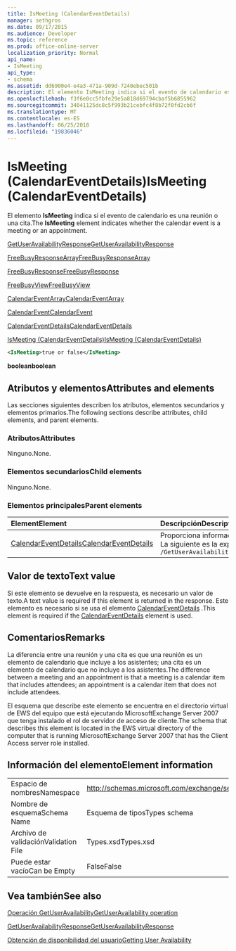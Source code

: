```yaml
---
title: IsMeeting (CalendarEventDetails)
manager: sethgros
ms.date: 09/17/2015
ms.audience: Developer
ms.topic: reference
ms.prod: office-online-server
localization_priority: Normal
api_name:
- IsMeeting
api_type:
- schema
ms.assetid: dd6900e4-e4a3-471a-909d-7240ebec501b
description: El elemento IsMeeting indica si el evento de calendario es una reunión o una cita.
ms.openlocfilehash: f3f6e0cc5fbfe29e5a818d69794cbaf5b6855962
ms.sourcegitcommit: 34041125dc8c5f993b21cebfc4f8b72f0fd2cb6f
ms.translationtype: MT
ms.contentlocale: es-ES
ms.lasthandoff: 06/25/2018
ms.locfileid: "19836046"
---
```

# <a name="ismeeting-calendareventdetails"></a><span data-ttu-id="cd1c3-103">IsMeeting (CalendarEventDetails)</span><span class="sxs-lookup"><span data-stu-id="cd1c3-103">IsMeeting (CalendarEventDetails)</span></span>

<span data-ttu-id="cd1c3-104">El elemento **IsMeeting** indica si el evento de calendario es una reunión o una cita.</span><span class="sxs-lookup"><span data-stu-id="cd1c3-104">The **IsMeeting** element indicates whether the calendar event is a meeting or an appointment.</span></span> 
  
[<span data-ttu-id="cd1c3-105">GetUserAvailabilityResponse</span><span class="sxs-lookup"><span data-stu-id="cd1c3-105">GetUserAvailabilityResponse</span></span>](getuseravailabilityresponse.md)
  
[<span data-ttu-id="cd1c3-106">FreeBusyResponseArray</span><span class="sxs-lookup"><span data-stu-id="cd1c3-106">FreeBusyResponseArray</span></span>](freebusyresponsearray.md)
  
[<span data-ttu-id="cd1c3-107">FreeBusyResponse</span><span class="sxs-lookup"><span data-stu-id="cd1c3-107">FreeBusyResponse</span></span>](freebusyresponse.md)
  
[<span data-ttu-id="cd1c3-108">FreeBusyView</span><span class="sxs-lookup"><span data-stu-id="cd1c3-108">FreeBusyView</span></span>](freebusyview.md)
  
[<span data-ttu-id="cd1c3-109">CalendarEventArray</span><span class="sxs-lookup"><span data-stu-id="cd1c3-109">CalendarEventArray</span></span>](calendareventarray.md)
  
[<span data-ttu-id="cd1c3-110">CalendarEvent</span><span class="sxs-lookup"><span data-stu-id="cd1c3-110">CalendarEvent</span></span>](calendarevent.md)
  
[<span data-ttu-id="cd1c3-111">CalendarEventDetails</span><span class="sxs-lookup"><span data-stu-id="cd1c3-111">CalendarEventDetails</span></span>](calendareventdetails.md)
  
[<span data-ttu-id="cd1c3-112">IsMeeting (CalendarEventDetails)</span><span class="sxs-lookup"><span data-stu-id="cd1c3-112">IsMeeting (CalendarEventDetails)</span></span>](ismeeting-calendareventdetails.md)
  
```xml
<IsMeeting>true or false</IsMeeting>
```

 <span data-ttu-id="cd1c3-113">**boolean**</span><span class="sxs-lookup"><span data-stu-id="cd1c3-113">**boolean**</span></span>
## <a name="attributes-and-elements"></a><span data-ttu-id="cd1c3-114">Atributos y elementos</span><span class="sxs-lookup"><span data-stu-id="cd1c3-114">Attributes and elements</span></span>

<span data-ttu-id="cd1c3-115">Las secciones siguientes describen los atributos, elementos secundarios y elementos primarios.</span><span class="sxs-lookup"><span data-stu-id="cd1c3-115">The following sections describe attributes, child elements, and parent elements.</span></span>
  
### <a name="attributes"></a><span data-ttu-id="cd1c3-116">Atributos</span><span class="sxs-lookup"><span data-stu-id="cd1c3-116">Attributes</span></span>

<span data-ttu-id="cd1c3-117">Ninguno.</span><span class="sxs-lookup"><span data-stu-id="cd1c3-117">None.</span></span>
  
### <a name="child-elements"></a><span data-ttu-id="cd1c3-118">Elementos secundarios</span><span class="sxs-lookup"><span data-stu-id="cd1c3-118">Child elements</span></span>

<span data-ttu-id="cd1c3-119">Ninguno.</span><span class="sxs-lookup"><span data-stu-id="cd1c3-119">None.</span></span>
  
### <a name="parent-elements"></a><span data-ttu-id="cd1c3-120">Elementos principales</span><span class="sxs-lookup"><span data-stu-id="cd1c3-120">Parent elements</span></span>

|<span data-ttu-id="cd1c3-121">**Element**</span><span class="sxs-lookup"><span data-stu-id="cd1c3-121">**Element**</span></span>|<span data-ttu-id="cd1c3-122">**Descripción**</span><span class="sxs-lookup"><span data-stu-id="cd1c3-122">**Description**</span></span>|
|:-----|:-----|
|[<span data-ttu-id="cd1c3-123">CalendarEventDetails</span><span class="sxs-lookup"><span data-stu-id="cd1c3-123">CalendarEventDetails</span></span>](calendareventdetails.md) <br/> |<span data-ttu-id="cd1c3-124">Proporciona información adicional para un evento del calendario.</span><span class="sxs-lookup"><span data-stu-id="cd1c3-124">Provides additional information for a calendar event.</span></span>  <br/> <span data-ttu-id="cd1c3-125">La siguiente es la expresión de XPath para este elemento:</span><span class="sxs-lookup"><span data-stu-id="cd1c3-125">The following is the XPath expression to this element:</span></span>  <br/>  `/GetUserAvailabilityResponse/FreeBusyResponseArray/FreeBusyResponse/FreeBusyView/CalendarEventArray/CalendarEvent[i]/CalendarEventDetails` <br/> |
   
## <a name="text-value"></a><span data-ttu-id="cd1c3-126">Valor de texto</span><span class="sxs-lookup"><span data-stu-id="cd1c3-126">Text value</span></span>

<span data-ttu-id="cd1c3-127">Si este elemento se devuelve en la respuesta, es necesario un valor de texto.</span><span class="sxs-lookup"><span data-stu-id="cd1c3-127">A text value is required if this element is returned in the response.</span></span> <span data-ttu-id="cd1c3-128">Este elemento es necesario si se usa el elemento [CalendarEventDetails](calendareventdetails.md) .</span><span class="sxs-lookup"><span data-stu-id="cd1c3-128">This element is required if the [CalendarEventDetails](calendareventdetails.md) element is used.</span></span> 
  
## <a name="remarks"></a><span data-ttu-id="cd1c3-129">Comentarios</span><span class="sxs-lookup"><span data-stu-id="cd1c3-129">Remarks</span></span>

<span data-ttu-id="cd1c3-130">La diferencia entre una reunión y una cita es que una reunión es un elemento de calendario que incluye a los asistentes; una cita es un elemento de calendario que no incluye a los asistentes.</span><span class="sxs-lookup"><span data-stu-id="cd1c3-130">The difference between a meeting and an appointment is that a meeting is a calendar item that includes attendees; an appointment is a calendar item that does not include attendees.</span></span>
  
<span data-ttu-id="cd1c3-131">El esquema que describe este elemento se encuentra en el directorio virtual de EWS del equipo que está ejecutando MicrosoftExchange Server 2007 que tenga instalado el rol de servidor de acceso de cliente.</span><span class="sxs-lookup"><span data-stu-id="cd1c3-131">The schema that describes this element is located in the EWS virtual directory of the computer that is running MicrosoftExchange Server 2007 that has the Client Access server role installed.</span></span>
  
## <a name="element-information"></a><span data-ttu-id="cd1c3-132">Información del elemento</span><span class="sxs-lookup"><span data-stu-id="cd1c3-132">Element information</span></span>

|||
|:-----|:-----|
|<span data-ttu-id="cd1c3-133">Espacio de nombres</span><span class="sxs-lookup"><span data-stu-id="cd1c3-133">Namespace</span></span>  <br/> |http://schemas.microsoft.com/exchange/services/2006/types  <br/> |
|<span data-ttu-id="cd1c3-134">Nombre de esquema</span><span class="sxs-lookup"><span data-stu-id="cd1c3-134">Schema Name</span></span>  <br/> |<span data-ttu-id="cd1c3-135">Esquema de tipos</span><span class="sxs-lookup"><span data-stu-id="cd1c3-135">Types schema</span></span>  <br/> |
|<span data-ttu-id="cd1c3-136">Archivo de validación</span><span class="sxs-lookup"><span data-stu-id="cd1c3-136">Validation File</span></span>  <br/> |<span data-ttu-id="cd1c3-137">Types.xsd</span><span class="sxs-lookup"><span data-stu-id="cd1c3-137">Types.xsd</span></span>  <br/> |
|<span data-ttu-id="cd1c3-138">Puede estar vacío</span><span class="sxs-lookup"><span data-stu-id="cd1c3-138">Can be Empty</span></span>  <br/> |<span data-ttu-id="cd1c3-139">False</span><span class="sxs-lookup"><span data-stu-id="cd1c3-139">False</span></span>  <br/> |
   
## <a name="see-also"></a><span data-ttu-id="cd1c3-140">Vea también</span><span class="sxs-lookup"><span data-stu-id="cd1c3-140">See also</span></span>



[<span data-ttu-id="cd1c3-141">Operación GetUserAvailability</span><span class="sxs-lookup"><span data-stu-id="cd1c3-141">GetUserAvailability operation</span></span>](getuseravailability-operation.md)
  
[<span data-ttu-id="cd1c3-142">GetUserAvailabilityResponse</span><span class="sxs-lookup"><span data-stu-id="cd1c3-142">GetUserAvailabilityResponse</span></span>](getuseravailabilityresponse.md)


[<span data-ttu-id="cd1c3-143">Obtención de disponibilidad del usuario</span><span class="sxs-lookup"><span data-stu-id="cd1c3-143">Getting User Availability</span></span>](http://msdn.microsoft.com/library/d4133fcb-9b0f-4e6b-aadf-a389da83516a%28Office.15%29.aspx)

